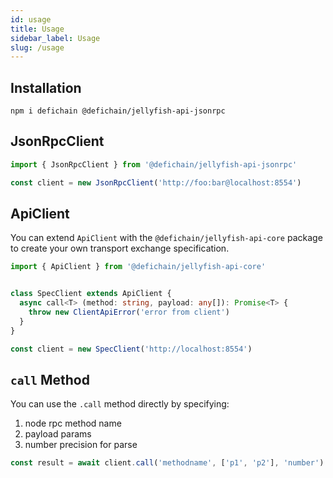 ```yaml
---
id: usage
title: Usage
sidebar_label: Usage
slug: /usage
---
```


## Installation

```shell
npm i defichain @defichain/jellyfish-api-jsonrpc
```

## JsonRpcClient

```ts
import { JsonRpcClient } from '@defichain/jellyfish-api-jsonrpc'

const client = new JsonRpcClient('http://foo:bar@localhost:8554')
```

## ApiClient

You can extend `ApiClient` with the `@defichain/jellyfish-api-core` package to create your own transport exchange specification.

```ts
import { ApiClient } from '@defichain/jellyfish-api-core'


class SpecClient extends ApiClient {
  async call<T> (method: string, payload: any[]): Promise<T> {
    throw new ClientApiError('error from client')
  }
}

const client = new SpecClient('http://localhost:8554')
```

## `call` Method

You can use the `.call` method directly by specifying:

1. node rpc method name
2. payload params
3. number precision for parse

```ts
const result = await client.call('methodname', ['p1', 'p2'], 'number')
```

